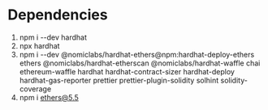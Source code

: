 # Dependencies
1. npm i --dev hardhat   
2. npx hardhat
3. npm i --dev @nomiclabs/hardhat-ethers@npm:hardhat-deploy-ethers ethers @nomiclabs/hardhat-etherscan @nomiclabs/hardhat-waffle chai ethereum-waffle hardhat hardhat-contract-sizer hardhat-deploy hardhat-gas-reporter prettier prettier-plugin-solidity solhint solidity-coverage 
4. npm i ethers@5.5 

